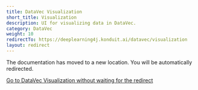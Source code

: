 ```yaml
---
title: DataVec Visualization
short_title: Visualization
description: UI for visualizing data in DataVec.
category: DataVec
weight: 10
redirectTo: https://deeplearning4j.konduit.ai/datavec/visualization
layout: redirect
---
```


The documentation has moved to a new location. You will be automatically redirected.
            
[Go to DataVec Visualization without waiting for the redirect](https://deeplearning4j.konduit.ai/datavec/visualization)

        